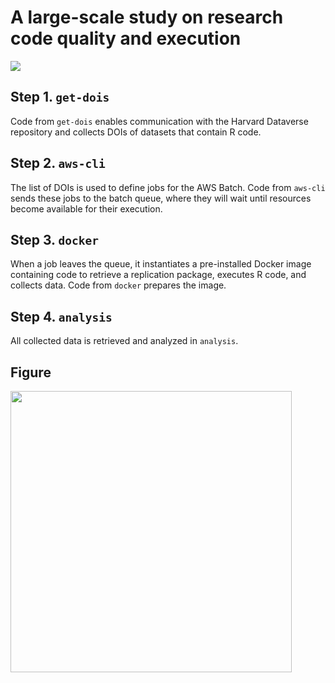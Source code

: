 # A large-scale study on research code quality and execution

<a href="https://dataverse.harvard.edu/dataset.xhtml?persistentId=doi%3A10.7910%2FDVN%2FUZLXSZ">![](https://img.shields.io/badge/DOI-10.7910%2FDVN%2FUZLXSZ-orange)</a>


## Step 1. `get-dois` 

Code from `get-dois` enables communication with the Harvard Dataverse repository and collects DOIs of datasets that contain R code.

## Step 2. `aws-cli` 

The list of DOIs is used to define jobs for the AWS Batch. Code from `aws-cli` sends these jobs to the batch queue, where they will wait until resources become available for their execution.

## Step 3. `docker` 

When a job leaves the queue, it instantiates a pre-installed Docker image containing code to retrieve a replication package, executes R code, and collects data. Code from `docker` prepares the image.

## Step 4. `analysis` 

All collected data is retrieved and analyzed in `analysis`.

## Figure

<img src="https://i.imgur.com/DOBB1LI.jpeg" height="450" />
